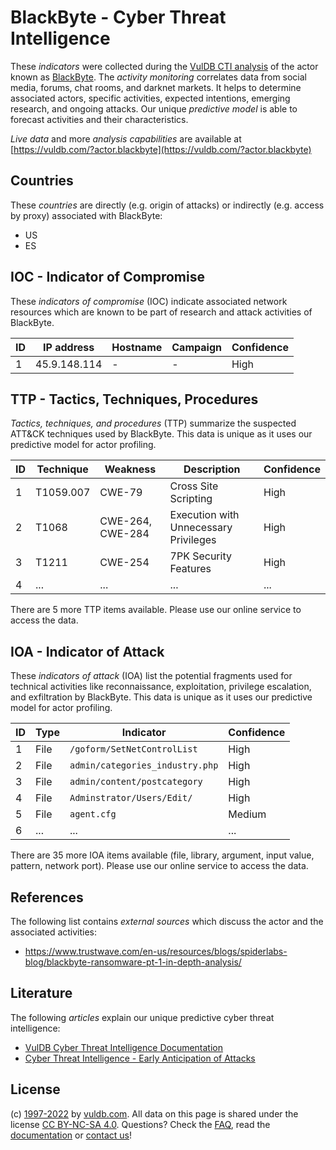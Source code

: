 # BlackByte - Cyber Threat Intelligence

These _indicators_ were collected during the [VulDB CTI analysis](https://vuldb.com/?kb.cti) of the actor known as [BlackByte](https://vuldb.com/?actor.blackbyte). The _activity monitoring_ correlates data from social media, forums, chat rooms, and darknet markets. It helps to determine associated actors, specific activities, expected intentions, emerging research, and ongoing attacks. Our unique _predictive model_ is able to forecast activities and their characteristics.

_Live data_ and more _analysis capabilities_ are available at [https://vuldb.com/?actor.blackbyte](https://vuldb.com/?actor.blackbyte)

## Countries

These _countries_ are directly (e.g. origin of attacks) or indirectly (e.g. access by proxy) associated with BlackByte:

* US
* ES

## IOC - Indicator of Compromise

These _indicators of compromise_ (IOC) indicate associated network resources which are known to be part of research and attack activities of BlackByte.

ID | IP address | Hostname | Campaign | Confidence
-- | ---------- | -------- | -------- | ----------
1 | 45.9.148.114 | - | - | High

## TTP - Tactics, Techniques, Procedures

_Tactics, techniques, and procedures_ (TTP) summarize the suspected ATT&CK techniques used by BlackByte. This data is unique as it uses our predictive model for actor profiling.

ID | Technique | Weakness | Description | Confidence
-- | --------- | -------- | ----------- | ----------
1 | T1059.007 | CWE-79 | Cross Site Scripting | High
2 | T1068 | CWE-264, CWE-284 | Execution with Unnecessary Privileges | High
3 | T1211 | CWE-254 | 7PK Security Features | High
4 | ... | ... | ... | ...

There are 5 more TTP items available. Please use our online service to access the data.

## IOA - Indicator of Attack

These _indicators of attack_ (IOA) list the potential fragments used for technical activities like reconnaissance, exploitation, privilege escalation, and exfiltration by BlackByte. This data is unique as it uses our predictive model for actor profiling.

ID | Type | Indicator | Confidence
-- | ---- | --------- | ----------
1 | File | `/goform/SetNetControlList` | High
2 | File | `admin/categories_industry.php` | High
3 | File | `admin/content/postcategory` | High
4 | File | `Adminstrator/Users/Edit/` | High
5 | File | `agent.cfg` | Medium
6 | ... | ... | ...

There are 35 more IOA items available (file, library, argument, input value, pattern, network port). Please use our online service to access the data.

## References

The following list contains _external sources_ which discuss the actor and the associated activities:

* https://www.trustwave.com/en-us/resources/blogs/spiderlabs-blog/blackbyte-ransomware-pt-1-in-depth-analysis/

## Literature

The following _articles_ explain our unique predictive cyber threat intelligence:

* [VulDB Cyber Threat Intelligence Documentation](https://vuldb.com/?kb.cti)
* [Cyber Threat Intelligence - Early Anticipation of Attacks](https://www.scip.ch/en/?labs.20201022)

## License

(c) [1997-2022](https://vuldb.com/?kb.changelog) by [vuldb.com](https://vuldb.com/?kb.about). All data on this page is shared under the license [CC BY-NC-SA 4.0](https://creativecommons.org/licenses/by-nc-sa/4.0/). Questions? Check the [FAQ](https://vuldb.com/?kb.faq), read the [documentation](https://vuldb.com/?kb) or [contact us](https://vuldb.com/?contact)!
